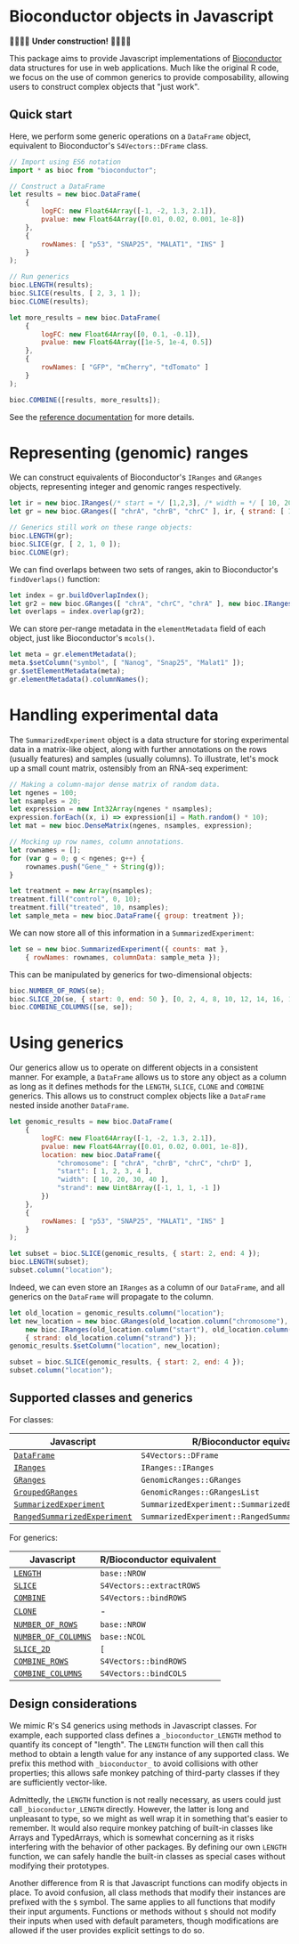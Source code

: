 # Bioconductor objects in Javascript

🚧🚧🚧🚧 **Under construction!** 🚧🚧🚧🚧

This package aims to provide Javascript implementations of [Bioconductor](https://github.com/Bioconductor) data structures for use in web applications.
Much like the original R code, we focus on the use of common generics to provide composability, allowing users to construct complex objects that "just work".

## Quick start

Here, we perform some generic operations on a `DataFrame` object, equivalent to Bioconductor's `S4Vectors::DFrame` class.

```js
// Import using ES6 notation
import * as bioc from "bioconductor";

// Construct a DataFrame
let results = new bioc.DataFrame(
    { 
        logFC: new Float64Array([-1, -2, 1.3, 2.1]),
        pvalue: new Float64Array([0.01, 0.02, 0.001, 1e-8])
    },
    {
        rowNames: [ "p53", "SNAP25", "MALAT1", "INS" ]
    }
);

// Run generics
bioc.LENGTH(results);
bioc.SLICE(results, [ 2, 3, 1 ]); 
bioc.CLONE(results);

let more_results = new bioc.DataFrame(
    { 
        logFC: new Float64Array([0, 0.1, -0.1]),
        pvalue: new Float64Array([1e-5, 1e-4, 0.5])
    },
    {
        rowNames: [ "GFP", "mCherry", "tdTomato" ]
    }
);

bioc.COMBINE([results, more_results]);
```

See the [reference documentation](https://ltla.github.io/bioconductor.js) for more details.

# Representing (genomic) ranges

We can construct equivalents of Bioconductor's `IRanges` and `GRanges` objects, representing integer and genomic ranges respectively.

```js
let ir = new bioc.IRanges(/* start = */ [1,2,3], /* width = */ [ 10, 20, 30 ]);
let gr = new bioc.GRanges([ "chrA", "chrB", "chrC" ], ir, { strand: [ 1, 0, -1 ] });

// Generics still work on these range objects:
bioc.LENGTH(gr);
bioc.SLICE(gr, [ 2, 1, 0 ]);
bioc.CLONE(gr);
```

We can find overlaps between two sets of ranges, akin to Bioconductor's `findOverlaps()` function:

```js
let index = gr.buildOverlapIndex();
let gr2 = new bioc.GRanges([ "chrA", "chrC", "chrA" ], new bioc.IRanges([5, 3, 2], [9, 9, 9]));
let overlaps = index.overlap(gr2);
```

We can store per-range metadata in the `elementMetadata` field of each object, just like Bioconductor's `mcols()`.

```js
let meta = gr.elementMetadata();
meta.$setColumn("symbol", [ "Nanog", "Snap25", "Malat1" ]);
gr.$setElementMetadata(meta);
gr.elementMetadata().columnNames();
```

# Handling experimental data

The `SummarizedExperiment` object is a data structure for storing experimental data in a matrix-like object, 
along with further annotations on the rows (usually features) and samples (usually columns).
To illustrate, let's mock up a small count matrix, ostensibly from an RNA-seq experiment:

```js
// Making a column-major dense matrix of random data.
let ngenes = 100;
let nsamples = 20;
let expression = new Int32Array(ngenes * nsamples);
expression.forEach((x, i) => expression[i] = Math.random() * 10);
let mat = new bioc.DenseMatrix(ngenes, nsamples, expression);

// Mocking up row names, column annotations.
let rownames = [];
for (var g = 0; g < ngenes; g++) {
    rownames.push("Gene_" + String(g));
}

let treatment = new Array(nsamples);
treatment.fill("control", 0, 10);
treatment.fill("treated", 10, nsamples);
let sample_meta = new bioc.DataFrame({ group: treatment });
```

We can now store all of this information in a `SummarizedExperiment`:

```js
let se = new bioc.SummarizedExperiment({ counts: mat }, 
    { rowNames: rownames, columnData: sample_meta });
```

This can be manipulated by generics for two-dimensional objects:

```js
bioc.NUMBER_OF_ROWS(se);
bioc.SLICE_2D(se, { start: 0, end: 50 }, [0, 2, 4, 8, 10, 12, 14, 16, 18]);
bioc.COMBINE_COLUMNS([se, se]);
```

# Using generics

Our generics allow us to operate on different objects in a consistent manner.
For example, a `DataFrame` allows us to store any object as a column as long as it defines methods for the `LENGTH`, `SLICE`, `CLONE` and `COMBINE` generics.
This allows us to construct complex objects like a `DataFrame` nested inside another `DataFrame`.

```js
let genomic_results = new bioc.DataFrame(
    { 
        logFC: new Float64Array([-1, -2, 1.3, 2.1]),
        pvalue: new Float64Array([0.01, 0.02, 0.001, 1e-8]),
        location: new bioc.DataFrame({
            "chromosome": [ "chrA", "chrB", "chrC", "chrD" ],
            "start": [ 1, 2, 3, 4 ],
            "width": [ 10, 20, 30, 40 ],
            "strand": new Uint8Array([-1, 1, 1, -1 ])
        })
    },
    {
        rowNames: [ "p53", "SNAP25", "MALAT1", "INS" ]
    }
);

let subset = bioc.SLICE(genomic_results, { start: 2, end: 4 });
bioc.LENGTH(subset); 
subset.column("location");
```

Indeed, we can even store an `IRanges` as a column of our `DataFrame`, and all generics on the `DataFrame` will propagate to the column.

```js
let old_location = genomic_results.column("location");
let new_location = new bioc.GRanges(old_location.column("chromosome"),
    new bioc.IRanges(old_location.column("start"), old_location.column("width")),
    { strand: old_location.column("strand") });
genomic_results.$setColumn("location", new_location);

subset = bioc.SLICE(genomic_results, { start: 2, end: 4 });
subset.column("location");
```

## Supported classes and generics

For classes:

|**Javascript**|**R/Bioconductor equivalent**|
|---|---|
| [`DataFrame`](https://ltla.github.io/bioconductor.js/DataFrame.html) | `S4Vectors::DFrame` |
| [`IRanges`](https://ltla.github.io/bioconductor.js/IRanges.html) | `IRanges::IRanges` |
| [`GRanges`](https://ltla.github.io/bioconductor.js/GRanges.html) | `GenomicRanges::GRanges` |
| [`GroupedGRanges`](https://ltla.github.io/bioconductor.js/GroupedGRanges.html) | `GenomicRanges::GRangesList` |
| [`SummarizedExperiment`](https://ltla.github.io/bioconductor.js/SummarizedExperiment.html) | `SummarizedExperiment::SummarizedExperiment` |
| [`RangedSummarizedExperiment`](https://ltla.github.io/bioconductor.js/RangedSummarizedExperiment.html) | `SummarizedExperiment::RangedSummarizedExperiment` |

For generics:

|**Javascript**|**R/Bioconductor equivalent**|
|---|---|
| [`LENGTH`](https://ltla.github.io/bioconductor.js/LENGTH.html) | `base::NROW` |
| [`SLICE`](https://ltla.github.io/bioconductor.js/SLICE.html) | `S4Vectors::extractROWS` |
| [`COMBINE`](https://ltla.github.io/bioconductor.js/COMBINE.html) | `S4Vectors::bindROWS` |
| [`CLONE`](https://ltla.github.io/bioconductor.js/CLONE.html) | - |
| [`NUMBER_OF_ROWS`](https://ltla.github.io/bioconductor.js/NUMBER_OF_ROWS.html) | `base::NROW` |
| [`NUMBER_OF_COLUMNS`](https://ltla.github.io/bioconductor.js/NUMBER_OF_COLUMNS.html) | `base::NCOL` |
| [`SLICE_2D`](https://ltla.github.io/bioconductor.js/SLICE_2D.html) | `[` |
| [`COMBINE_ROWS`](https://ltla.github.io/bioconductor.js/COMBINE_ROWS.html) | `S4Vectors::bindROWS` |
| [`COMBINE_COLUMNS`](https://ltla.github.io/bioconductor.js/COMBINE_COLUMNS.html) | `S4Vectors::bindCOLS` |

## Design considerations

We mimic R's S4 generics using methods in Javascript classes.
For example, each supported class defines a `_bioconductor_LENGTH` method to quantify its concept of "length".
The `LENGTH` function will then call this method to obtain a length value for any instance of any supported class.
We prefix this method with `_bioconductor_` to avoid collisions with other properties;
this allows safe monkey patching of third-party classes if they are sufficiently vector-like.

Admittedly, the `LENGTH` function is not really necessary, as users could just call `_bioconductor_LENGTH` directly.
However, the latter is long and unpleasant to type, so we might as well wrap it in something that's easier to remember.
It would also require monkey patching of built-in classes like Arrays and TypedArrays, which is somewhat concerning as it risks interfering with the behavior of other packages.
By defining our own `LENGTH` function, we can safely handle the built-in classes as special cases without modifying their prototypes.

Another difference from R is that Javascript functions can modify objects in place. 
To avoid confusion, all class methods that modify their instances are prefixed with the `$` symbol.
The same applies to all functions that modify their input arguments.
Functions or methods without `$` should not modify their inputs when used with default parameters,
though modifications are allowed if the user provides explicit settings to do so.
